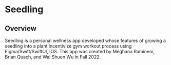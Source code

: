 # Seedling

## Overview
Seedling is a personal wellness app developed whose features of growing a seedling into a plant incentivize gym workout process using Figma/Swift/SwiftUI, iOS. This app was created by Meghana Ramineni, Brian Quach, and Wai Shuen Wu in Fall 2022.
